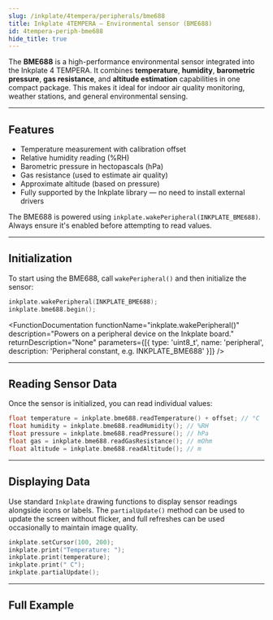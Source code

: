 ```yaml
---
slug: /inkplate/4tempera/peripherals/bme688
title: Inkplate 4TEMPERA – Environmental sensor (BME688)
id: 4tempera-periph-bme688
hide_title: true
---
```


<SectionTitle title="Environmental Sensor" backgroundImage="/img/inkplate_2/hardware.png" />

The **BME688** is a high-performance environmental sensor integrated into the Inkplate 4 TEMPERA. It combines **temperature**, **humidity**, **barometric pressure**, **gas resistance**, and **altitude estimation** capabilities in one compact package. This makes it ideal for indoor air quality monitoring, weather stations, and general environmental sensing.

---

## Features

- Temperature measurement with calibration offset
- Relative humidity reading (%RH)
- Barometric pressure in hectopascals (hPa)
- Gas resistance (used to estimate air quality)
- Approximate altitude (based on pressure)
- Fully supported by the Inkplate library — no need to install external drivers

<InfoBox>The BME688 is powered using `inkplate.wakePeripheral(INKPLATE_BME688)`. Always ensure it's enabled before attempting to read values.</InfoBox>

---

## Initialization

To start using the BME688, call `wakePeripheral()` and then initialize the sensor:

```cpp
inkplate.wakePeripheral(INKPLATE_BME688);
inkplate.bme688.begin();
```

<FunctionDocumentation functionName="inkplate.wakePeripheral()" description="Powers on a peripheral device on the Inkplate board." returnDescription="None" parameters={[{ type: 'uint8_t', name: 'peripheral', description: 'Peripheral constant, e.g. INKPLATE_BME688' }]} />

<FunctionDocumentation functionName="inkplate.bme688.begin()" description="Initializes the BME688 sensor and configures it for reading." returnDescription="Returns true if the sensor is initialized successfully." />

---

## Reading Sensor Data

Once the sensor is initialized, you can read individual values:

```cpp
float temperature = inkplate.bme688.readTemperature() + offset; // °C
float humidity = inkplate.bme688.readHumidity(); // %RH
float pressure = inkplate.bme688.readPressure(); // hPa
float gas = inkplate.bme688.readGasResistance(); // mOhm
float altitude = inkplate.bme688.readAltitude(); // m
```

<FunctionDocumentation functionName="inkplate.bme688.readTemperature()" description="Reads the ambient temperature in degrees Celsius." returnDescription="Returns the temperature as a float." />

<FunctionDocumentation functionName="inkplate.bme688.readHumidity()" description="Reads the relative humidity in %RH." returnDescription="Returns the humidity as a float." />

<FunctionDocumentation functionName="inkplate.bme688.readPressure()" description="Reads barometric pressure in hectopascals (hPa)." returnDescription="Returns the pressure as a float." />

<FunctionDocumentation functionName="inkplate.bme688.readGasResistance()" description="Reads the gas resistance value in milliohms." returnDescription="Returns gas resistance as a float." />

<FunctionDocumentation functionName="inkplate.bme688.readAltitude()" description="Estimates altitude based on the current pressure reading." returnDescription="Returns altitude as a float in meters." />

---

## Displaying Data

Use standard `Inkplate` drawing functions to display sensor readings alongside icons or labels. The `partialUpdate()` method can be used to update the screen without flicker, and full refreshes can be used occasionally to maintain image quality.

```cpp
inkplate.setCursor(100, 200);
inkplate.print("Temperature: ");
inkplate.print(temperature);
inkplate.print(" C");
inkplate.partialUpdate();
```

<CenteredImage src="/img/inkplate_4_tempera/bme.png" alt="Expected output on Inkplate display" caption="Full example display" width="600px" />

---

## Full Example

<QuickLink 
  title="Inkplate4TEMPERA_BME688_Read.ino" 
  description="Full Arduino example showing how to read and display data from the onboard BME688 sensor."
  url="https://github.com/SolderedElectronics/Inkplate-Arduino-library/blob/master/examples/Inkplate4TEMPERA/Advanced/Sensors/Inkplate4TEMPERA_BME688_Read/Inkplate4TEMPERA_BME688_Read.ino" 
/>